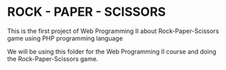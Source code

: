 # ROCK - PAPER - SCISSORS
This is the first project of Web Programming II about Rock-Paper-Scissors game using PHP programming language

We will be using this folder for the Web Programming II course and doing the Rock-Paper-Scissors game.
